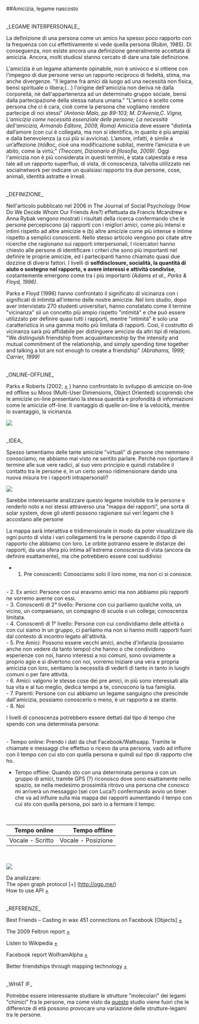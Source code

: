 ##Amicizia, legame nascosto

<br>
_LEGAME INTERPERSONALE_

La definizione di una persona come un amico ha spesso poco rapporto con la frequenza con cui effettivamente si vede quella persona (Rubin, 1985). Di conseguenza, non esiste ancora una definizione generalmente accettata di amicizia. Ancora, molti studiosi stanno cercato di dare una tale definizione.

L'amicizia è un legame altamente opinabile, non è univoco e si ottiene con l'impegno di due persone verso un rapporto reciproco di fedeltà, stima, ma anche divergenze. "Il legame fra amici dà luogo ad una necessità non fisica, bensì spirituale o libera;(...) l'origine dell'amicizia non deriva nè dalla corporeità, nè dall'appartenenza ad un determinato gruppo sociale, bensì dalla partecipazione della stessa natura umana."
"L'amico è scelto come persona che ci è cara, cioè come la persona che vogliamo rendere partecipe di noi stessi"
*(Antonio Malo, pp 89-103; M. D'Avenia,C. Vigna, L'amicizia come necessità essenziale delle persone; La necessità dell'amicizia, Armando Editore, 2009, Roma)*
Amicizia deve essere "distinta dall’amore (con cui è collegata, ma non si identifica, in quanto è più ampia) 
e dalla benevolenza (a cui più si avvicina). L’amore, infatti, è simile a un’affezione (πάϑος, cioè una modificazione subita), mentre l’amicizia è un abito, come la virtù;" *(Treccani, Dizionario di filosofia, 2009)*. Oggi l'amicizia non è più considerata in questi termini, è stata calpestata e resa tale ad un rapporto superfluo, di vista, di conoscenza, talvolta utilizzato nei socialnetwork per indicare un qualsiasi rapporto tra due persone, cose, animali, identità astratte e irreali. 

<br>
_DEFINIZIONE_

Nell'articolo pubblicato nel 2006 in The Journal of Social Psychology (How Do We Decide Whom Our Friends Are?) effettuata da Francis Mcandrew e Anna Rybak vengono mostrati i risultati della ricerca confermando che le persone percepiscono (a) rapporti con i migliori amici, come più intensi e intimi rispetto ad altre amicizie e (b) altre amicizie come più intense e intime rispetto a semplici conoscenti. Nello stesso articolo vengono poi citate altre ricerche che ragionano sui rapporti interpersonali, I ricercatori hanno chiesto alle persone di identificare i criteri che sono più importanti nel definire le proprie amicizie, ed i partecipanti hanno chiamato quasi due dozzine di diversi fattori. I livelli di **selfdisclosure, socialità, la quantità di aiuto o sostegno nel rapporto, e avere interessi e attività condivise**, costantemente emergono come tra i più importanti *(Adams et al., Parks & Floyd, 1996)*.

Parks e Floyd (1996) hanno confrontato il significato di vicinanza con i significati di intimità all'interno delle nostre amicizie. Nel loro studio, dopo aver intervistato 270 studenti universitari, hanno constatato come il termine "vicinanza" sii un concetto più ampio rispetto "intimità" e che può essere utilizzato per definire quasi tutti i rapporti, mentre "intimità" è solo una caratteristica in una gamma molto più limitata di rapporti. Così, il costrutto di vicinanza sarà più affidabile per distinguere amicizie da altri tipi di relazioni. "We distinguish friendship from acquaintanceship by the intensity and mutual commitment of the relationship, and simply spending time together and talking a lot are not enough to create a friendship" *(Abrahams, 1999; Carrier, 1999)*

<br>
_ONLINE-OFFLINE_

Parks e Roberts (2002; [+](https://medium.com/@jenkienzle/how-do-you-meet-someone-online-ec38d729a083#.vcajcj6iq) ) hanno confrontato lo sviluppo di amicizie on-line ed offline su Moos (Multi-User Dimensions, Object Oriented) scoprendo che le amicizie on-line presentano la stessa quantità e profondità di informazioni come le amicizie off-line. Il vantaggio di quelle on-line è la velocità, mentre lo svantaggio, la vicinanza.


![](http://i.imgur.com/lsCu8xw.jpg)


<br>
_IDEA_

Spesso lamentiamo delle tante amicizie "virtuali" di persone che nemmeno conosciamo, ne abbiamo mai visto ne sentito parlare.
Perchè non riportare il termine alle sue vere radici, al suo vero principio e quindi ristabilire il contatto tra le persone e, in un certo senso ridimensionare dando una nuova misura tre i rapporti intrapersonali?

![](http://i.imgur.com/wwe34je.jpg)

Sarebbe interessante analizzare questo legame invisibile tra le persone e renderlo noto a noi stessi
attraverso una "mappa dei rapporti", una sorta di solar system, dove gli utenti possono ragionare sui veri legami che li accostano alle persone

La mappa sarà interattiva e tridimensionale in modo da poter visualizzare da ogni punto di vista i vari collegamenti tra le persone capendo il tipo di rapporto che abbiamo con loro.
Le orbite potranno essere le distanze dei rapporti, da una sfera più intima all'estrema conoscenza di vista (ancora da definire esattamente), ma che potrebbero essere così suddivisi:
<br>
- 1. Pre conoscenti: Conosciamo solo il loro nome, ma non ci si conosce.
<br>
- 2. Ex amici: Persone con cui eravamo amici ma non abbiamo più rapporti ne vorremo averne con essi.
<br>
- 3. Conoscenti di 2° livello: Persone con cui parliamo qualche volta, un vicino, un compaesano, un compagno di scuola o un collega;  conoscenza limitata.
<br>
- 4. Conoscenti di 1° livello: Persone con cui condividiamo delle attività o con cui siamo in un gruppo, ci parliamo ma non si hanno molti rapporti fuori dal contesto di incontro legato all'attività.
<br>
- 5. Pre Amici: Possono essere vecchi amici, anche d'infanzia (possiamo anche non vedere da tanto tempo) che hanno o che condividono esperienze con noi, hanno interessi a noi comuni, sono ovviamente a proprio agio e si divertono con noi, vorremo iniziare una vera e propria amicizia con loro, sentiamo la necessità di vederli di tanto in tanto in luoghi comuni o per fare attività.
<br>
- 6. Amici: valgono le stesse cose dei pre amici, in più sono interessati alla tua vita e al tuo meglio, dedica tempo a te, conoscono la tua famiglia.
<br>
- 7. Parenti: Persone con cui abbiamo un legame sanguigno che prescinde dall'amicizia, possiamo conoscerlo o meno, è un rapporto a se stante.
<br>
- 8. Noi


I livelli di conoscenza potrebbero essere dettati dal tipo di tempo che spendo con una determinata persona:

<br>
- Tempo online: Prendo i dati da chat Facebook/Wathsapp. Tramite le chiamate e messaggi che effettuo o ricevo da una persona, vado ad influire con il tempo con cui sto con quella persona e quindi sul tipo di rapporto che ho.

- Tempo offline: Quando sto con una determinata persona o con un gruppo di amici, tramite GPS (?) riconosco dove sono esattamente nello spazio, se nella medesimo prossimità ritrovo una persona che conosco mi arriverà un messaggio (sei con Luca?) confermando avvio un timer che va ad influire sulla mia mappa dei rapporti aumentando il tempo con cui sto con quella persona, poi sarò io a fermare il tempo.

<br>

|   Tempo online   |   Tempo offline   |
| ----------------:|  ----------------:|
| Vocale - Scritto |Vocale - Posizione |

<br>


![](http://i.imgur.com/DDxTx1N.jpg)


Da analizzare: 
<br>
The open graph protocol [+] (http://ogp.me/)
<br>
How to use API [+](http://www.poynter.org/2011/how-to-use-apis-from-google-facebook-twitter-to-find-data-ideas/141786/)


<br>
_REFERENZE_

Best Friends – Casting in wax 451 connections on Facebook [Objects] [+](http://www.creativeapplications.net/objects/best-friends-objects/)

The 2009 Feltron report [+](http://feltron.com/FAR09.html)

Listen to Wikipedia [+](http://listen.hatnote.com/#it)

Facebook report WolframAlpha [+](http://www.wolframalpha.com/input/?i=facebook+report#_=_)

Better friendships through mapping technology [+](https://medium.com/@vtcraghead/better-friendships-through-mapping-technology-294c292f41c5#.smctcdffk)

<br>
_WHAT IF_

Potrebbe essere interessante studiare le strutture "molecolari" dei legami "chimici" fra le persone, ma come visto da [questo](http://blog.stephenwolfram.com/2013/04/data-science-of-the-facebook-world/) studio viene fuori che le differenze di età possono provocare una variazione delle strutture-legami tra le persone.

